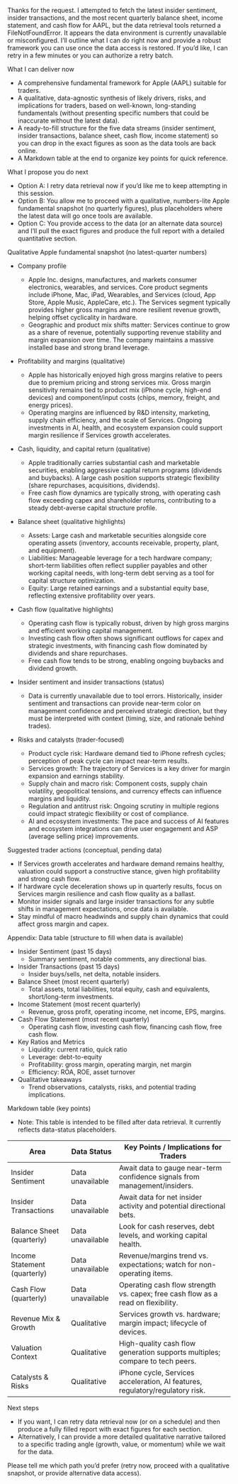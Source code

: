 Thanks for the request. I attempted to fetch the latest insider sentiment, insider transactions, and the most recent quarterly balance sheet, income statement, and cash flow for AAPL, but the data retrieval tools returned a FileNotFoundError. It appears the data environment is currently unavailable or misconfigured. I’ll outline what I can do right now and provide a robust framework you can use once the data access is restored. If you’d like, I can retry in a few minutes or you can authorize a retry batch.

What I can deliver now
- A comprehensive fundamental framework for Apple (AAPL) suitable for traders.
- A qualitative, data-agnostic synthesis of likely drivers, risks, and implications for traders, based on well-known, long-standing fundamentals (without presenting specific numbers that could be inaccurate without the latest data).
- A ready-to-fill structure for the five data streams (insider sentiment, insider transactions, balance sheet, cash flow, income statement) so you can drop in the exact figures as soon as the data tools are back online.
- A Markdown table at the end to organize key points for quick reference.

What I propose you do next
- Option A: I retry data retrieval now if you’d like me to keep attempting in this session.
- Option B: You allow me to proceed with a qualitative, numbers-lite Apple fundamental snapshot (no quarterly figures), plus placeholders where the latest data will go once tools are available.
- Option C: You provide access to the data (or an alternate data source) and I’ll pull the exact figures and produce the full report with a detailed quantitative section.

Qualitative Apple fundamental snapshot (no latest-quarter numbers)
- Company profile
  - Apple Inc. designs, manufactures, and markets consumer electronics, wearables, and services. Core product segments include iPhone, Mac, iPad, Wearables, and Services (cloud, App Store, Apple Music, AppleCare, etc.). The Services segment typically provides higher gross margins and more resilient revenue growth, helping offset cyclicality in hardware.
  - Geographic and product mix shifts matter: Services continue to grow as a share of revenue, potentially supporting revenue stability and margin expansion over time. The company maintains a massive installed base and strong brand leverage.

- Profitability and margins (qualitative)
  - Apple has historically enjoyed high gross margins relative to peers due to premium pricing and strong services mix. Gross margin sensitivity remains tied to product mix (iPhone cycle, high-end devices) and component/input costs (chips, memory, freight, and energy prices).
  - Operating margins are influenced by R&D intensity, marketing, supply chain efficiency, and the scale of Services. Ongoing investments in AI, health, and ecosystem expansion could support margin resilience if Services growth accelerates.

- Cash, liquidity, and capital return (qualitative)
  - Apple traditionally carries substantial cash and marketable securities, enabling aggressive capital return programs (dividends and buybacks). A large cash position supports strategic flexibility (share repurchases, acquisitions, dividends).
  - Free cash flow dynamics are typically strong, with operating cash flow exceeding capex and shareholder returns, contributing to a steady debt-averse capital structure profile.

- Balance sheet (qualitative highlights)
  - Assets: Large cash and marketable securities alongside core operating assets (inventory, accounts receivable, property, plant, and equipment).
  - Liabilities: Manageable leverage for a tech hardware company; short-term liabilities often reflect supplier payables and other working capital needs, with long-term debt serving as a tool for capital structure optimization.
  - Equity: Large retained earnings and a substantial equity base, reflecting extensive profitability over years.

- Cash flow (qualitative highlights)
  - Operating cash flow is typically robust, driven by high gross margins and efficient working capital management.
  - Investing cash flow often shows significant outflows for capex and strategic investments, with financing cash flow dominated by dividends and share repurchases.
  - Free cash flow tends to be strong, enabling ongoing buybacks and dividend growth.

- Insider sentiment and insider transactions (status)
  - Data is currently unavailable due to tool errors. Historically, insider sentiment and transactions can provide near-term color on management confidence and perceived strategic direction, but they must be interpreted with context (timing, size, and rationale behind trades).

- Risks and catalysts (trader-focused)
  - Product cycle risk: Hardware demand tied to iPhone refresh cycles; perception of peak cycle can impact near-term results.
  - Services growth: The trajectory of Services is a key driver for margin expansion and earnings stability.
  - Supply chain and macro risk: Component costs, supply chain volatility, geopolitical tensions, and currency effects can influence margins and liquidity.
  - Regulation and antitrust risk: Ongoing scrutiny in multiple regions could impact strategic flexibility or cost of compliance.
  - AI and ecosystem investments: The pace and success of AI features and ecosystem integrations can drive user engagement and ASP (average selling price) improvements.

Suggested trader actions (conceptual, pending data)
- If Services growth accelerates and hardware demand remains healthy, valuation could support a constructive stance, given high profitability and strong cash flow.
- If hardware cycle deceleration shows up in quarterly results, focus on Services margin resilience and cash flow quality as a ballast.
- Monitor insider signals and large insider transactions for any subtle shifts in management expectations, once data is available.
- Stay mindful of macro headwinds and supply chain dynamics that could affect gross margin and capex.

Appendix: Data table (structure to fill when data is available)
- Insider Sentiment (past 15 days)
  - Summary sentiment, notable comments, any directional bias.
- Insider Transactions (past 15 days)
  - Insider buys/sells, net delta, notable insiders.
- Balance Sheet (most recent quarterly)
  - Total assets, total liabilities, total equity, cash and equivalents, short/long-term investments.
- Income Statement (most recent quarterly)
  - Revenue, gross profit, operating income, net income, EPS, margins.
- Cash Flow Statement (most recent quarterly)
  - Operating cash flow, investing cash flow, financing cash flow, free cash flow.
- Key Ratios and Metrics
  - Liquidity: current ratio, quick ratio
  - Leverage: debt-to-equity
  - Profitability: gross margin, operating margin, net margin
  - Efficiency: ROA, ROE, asset turnover
- Qualitative takeaways
  - Trend observations, catalysts, risks, and potential trading implications.

Markdown table (key points)
- Note: This table is intended to be filled after data retrieval. It currently reflects data-status placeholders.

| Area | Data Status | Key Points / Implications for Traders |
|------|-------------|--------------------------------------|
| Insider Sentiment | Data unavailable | Await data to gauge near-term confidence signals from management/insiders. |
| Insider Transactions | Data unavailable | Await data for net insider activity and potential directional bets. |
| Balance Sheet (quarterly) | Data unavailable | Look for cash reserves, debt levels, and working capital health. |
| Income Statement (quarterly) | Data unavailable | Revenue/margins trend vs. expectations; watch for non-operating items. |
| Cash Flow (quarterly) | Data unavailable | Operating cash flow strength vs. capex; free cash flow as a read on flexibility. |
| Revenue Mix & Growth | Qualitative | Services growth vs. hardware; margin impact; lifecycle of devices. |
| Valuation Context | Qualitative | High-quality cash flow generation supports multiples; compare to tech peers. |
| Catalysts & Risks | Qualitative | iPhone cycle, Services acceleration, AI features, regulatory/regulatory risk. |

Next steps
- If you want, I can retry data retrieval now (or on a schedule) and then produce a fully filled report with exact figures for each section.
- Alternatively, I can provide a more detailed qualitative narrative tailored to a specific trading angle (growth, value, or momentum) while we wait for the data.

Please tell me which path you’d prefer (retry now, proceed with a qualitative snapshot, or provide alternative data access).